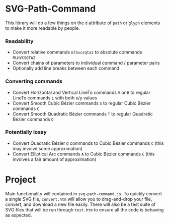 # SVG-Path-Command
This library will do a few things on the `d` attribute of `path` or `glyph` elements 
to make it more readable by people.

### Readability
 - Convert relative commands `mlhvcsqtaz` to absolute commands `MLHVCSQTAZ`
 - Convert chains of parameters to individual command / parameter pairs
 - Optionally add line breaks between each command

### Converting commands
 - Convert Horizontal and Vertical LineTo commands `V` or `H` to regular LineTo commands `L` with both x/y values
 - Convert Smooth Cubic Bézier commands `S` to regular Cubic Bézier commands `C`
 - Convert Smooth Quadratic Bézier commands `T` to regular Quadratic Bézier commands `Q`

### Potentially lossy
 - Convert Quadratic Bézier `Q` commands to Cubic Bézier commands `C` (this may involve some approximation)
 - Convert Elliptical Arc commands `A` to Cubic Bézier commands `C` (this involves a fair amount of approximation)


# Project
Main functionality will contained in `svg-path-command.js`.  To quickly convert a single SVG file, `convert.htm` will allow you to drag-and-drop your file, convert, and download a new file easily.  There will also be a test suite of SVG files that will be run through `test.htm` to ensure all the code is behaving as expected.